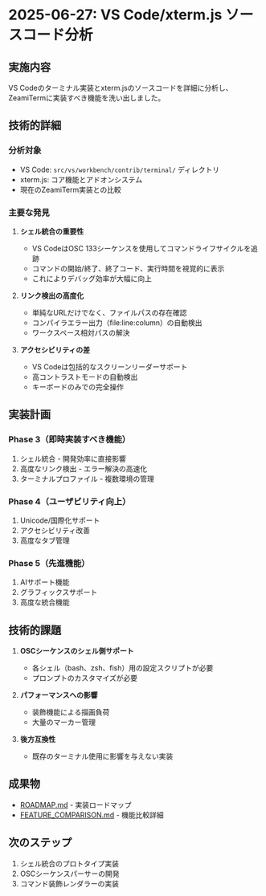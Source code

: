 # 2025-06-27: VS Code/xterm.js ソースコード分析

## 実施内容

VS Codeのターミナル実装とxterm.jsのソースコードを詳細に分析し、ZeamiTermに実装すべき機能を洗い出しました。

## 技術的詳細

### 分析対象
- VS Code: `src/vs/workbench/contrib/terminal/` ディレクトリ
- xterm.js: コア機能とアドオンシステム
- 現在のZeamiTerm実装との比較

### 主要な発見

1. **シェル統合の重要性**
   - VS CodeはOSC 133シーケンスを使用してコマンドライフサイクルを追跡
   - コマンドの開始/終了、終了コード、実行時間を視覚的に表示
   - これによりデバッグ効率が大幅に向上

2. **リンク検出の高度化**
   - 単純なURLだけでなく、ファイルパスの存在確認
   - コンパイラエラー出力（file:line:column）の自動検出
   - ワークスペース相対パスの解決

3. **アクセシビリティの差**
   - VS Codeは包括的なスクリーンリーダーサポート
   - 高コントラストモードの自動検出
   - キーボードのみでの完全操作

## 実装計画

### Phase 3（即時実装すべき機能）
1. シェル統合 - 開発効率に直接影響
2. 高度なリンク検出 - エラー解決の高速化
3. ターミナルプロファイル - 複数環境の管理

### Phase 4（ユーザビリティ向上）
1. Unicode/国際化サポート
2. アクセシビリティ改善
3. 高度なタブ管理

### Phase 5（先進機能）
1. AIサポート機能
2. グラフィックスサポート
3. 高度な統合機能

## 技術的課題

1. **OSCシーケンスのシェル側サポート**
   - 各シェル（bash、zsh、fish）用の設定スクリプトが必要
   - プロンプトのカスタマイズが必要

2. **パフォーマンスへの影響**
   - 装飾機能による描画負荷
   - 大量のマーカー管理

3. **後方互換性**
   - 既存のターミナル使用に影響を与えない実装

## 成果物

- [ROADMAP.md](../development/ROADMAP.md) - 実装ロードマップ
- [FEATURE_COMPARISON.md](../development/FEATURE_COMPARISON.md) - 機能比較詳細

## 次のステップ

1. シェル統合のプロトタイプ実装
2. OSCシーケンスパーサーの開発
3. コマンド装飾レンダラーの実装